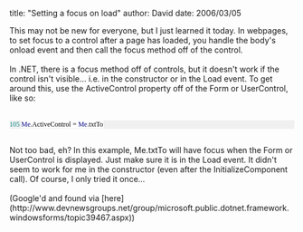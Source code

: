 
title: "Setting a focus on load"
author: David
date: 2006/03/05

This may not be new for everyone, but I just learned it today. In webpages, to set focus to a control after a page has loaded, you handle the body's onload event and then call the focus method off of the control.<br><br>In .NET, there is a focus method off of controls, but it doesn't work if the control isn't visible... i.e. in the constructor or in the Load event. To get around this, use the ActiveControl property off of the Form or UserControl, like so:<br><br><div style="background: rgb(240, 240, 240) none repeat scroll 0% 50%; font-family: Consolas; font-size: 9pt; color: black; -moz-background-clip: -moz-initial; -moz-background-origin: -moz-initial; -moz-background-inline-policy: -moz-initial;">
<span style="color: teal;">  105</span> <span style="background: white none repeat scroll 0% 50%; color: navy; -moz-background-clip: -moz-initial; -moz-background-origin: -moz-initial; -moz-background-inline-policy: -moz-initial;">Me</span><span style="background: white none repeat scroll 0% 50%; -moz-background-clip: -moz-initial; -moz-background-origin: -moz-initial; -moz-background-inline-policy: -moz-initial;">.ActiveControl = </span><span style="background: white none repeat scroll 0% 50%; color: navy; -moz-background-clip: -moz-initial; -moz-background-origin: -moz-initial; -moz-background-inline-policy: -moz-initial;">Me</span><span style="background: white none repeat scroll 0% 50%; -moz-background-clip: -moz-initial; -moz-background-origin: -moz-initial; -moz-background-inline-policy: -moz-initial;">.txtTo</span><br>
</div>
<br>Not too bad, eh? In this example, Me.txtTo will have focus when the Form or UserControl is displayed. Just make sure it is in the Load event. It didn't seem to work for me in the constructor (even after the InitializeComponent call). Of course, I only tried it once...<br><br>(Google'd and found via [here](http://www.devnewsgroups.net/group/microsoft.public.dotnet.framework.windowsforms/topic39467.aspx))<br>
